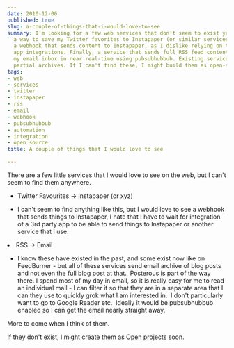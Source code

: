 ```yaml
---
date: 2010-12-06
published: true
slug: a-couple-of-things-that-i-would-love-to-see
summary: I'm looking for a few web services that don't seem to exist yet.  First,
  a way to save my Twitter favorites to Instapaper (or similar services). Second,
  a webhook that sends content to Instapaper, as I dislike relying on third-party
  app integrations. Finally, a service that sends full RSS feed content directly to
  my email inbox in near real-time using pubsubhubbub. Existing services only send
  partial archives. If I can't find these, I might build them as open-source projects.
tags:
- web
- services
- twitter
- instapaper
- rss
- email
- webhook
- pubsubhubbub
- automation
- integration
- open source
title: A couple of things that I would love to see

---
```

There are a few little services that I would love to see on the web, but I can&#39;t seem to find them anywhere. <p /><div><ul><li>Twitter Favourites -&gt; Instapaper (or xyz)</li></ul><ul><li>I can&#39;t seem to find anything like this, but I would love to see a webhook that sends things to Instapaper, I hate that I have to wait for integration of a 3rd party app to be able to send things to Instapaper or another service that I use.</li> </ul><li>RSS -&gt; Email</li><ul><li>I know these have existed in the past, and some exist now like on FeedBurner - but all of these services send email archive of blog posts and not even the full blog post at that.  Posterous is part of the way there. I spend most of my day in email, so it is really easy for me to read an individual mail - I can filter it so that they are in a separate area that I can they use to quickly grok what I am interested in.  I don&#39;t particularly want to go to Google Reader etc.  Ideally it would be pubsubhubbub enabled so I can get the email nearly straight away.</li> </ul><div>More to come when I think of them.</div></div><p /><div>If they don&#39;t exist, I might create them as Open projects soon.</div>

